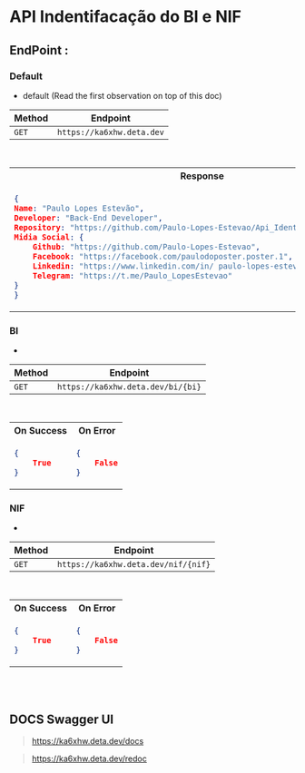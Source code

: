 # API Indentifacação do BI e NIF

## EndPoint : 

### **Default**

- default (Read the first observation on top of this doc)

|Method|Endpoint        |
|------|----------------|
|`GET` |`https://ka6xhw.deta.dev`|

<br>

<table>
<tr>
<th>Response</th>
</tr>
<tr>
<td>

```json
{
Name: "Paulo Lopes Estevão",
Developer: "Back-End Developer",
Repository: "https://github.com/Paulo-Lopes-Estevao/Api_Identity",
Midia Social: {
    Github: "https://github.com/Paulo-Lopes-Estevao",
    Facebook: "https://facebook.com/paulodoposter.poster.1",
    Linkedin: "https://www.linkedin.com/in/ paulo-lopes-estev%C3%A3o-7a70881b4/",
    Telegram: "https://t.me/Paulo_LopesEstevao"
}
}
```
</td>
</tr>
</table>

### **BI**

- 

|Method|Endpoint        |
|------|----------------|
|`GET` |`https://ka6xhw.deta.dev/bi/{bi}`|

<br>

<table>
<tr>
<th>On Success</th>
<th>On Error</th>
</tr>
<tr>
<td>

```json
{
    True
}

```
</td>
<td>

```json
{
    False
}

```
</td>
</tr>
</table>


### **NIF**

- 

|Method|Endpoint        |
|------|----------------|
|`GET` |`https://ka6xhw.deta.dev/nif/{nif}`|

<br>

<table>
<tr>
<th>On Success</th>
<th>On Error</th>
</tr>
<tr>
<td>

```json
{
    True
}
```
</td>
<td>

```json
{
    False
}

```
</td>
</tr>
</table>

<br>
<br>

## **DOCS Swagger UI**
> https://ka6xhw.deta.dev/docs

> https://ka6xhw.deta.dev/redoc